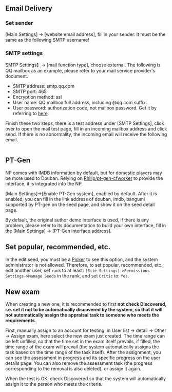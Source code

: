 <ArticleTopAd></ArticleTopAd>

## Email Delivery

### Set sender

[Main Settings] -> [website email address], fill in your sender. It must be the same as the following SMTP username!

### SMTP settings

SMTP Settings】-> [mail function type], choose external. The following is QQ mailbox as an example, please refer to your mail service provider's document.
- SMTP address: smtp.qq.com
- SMTP port: 465
- Encryption method: ssl
- User name: QQ mailbox full address, including @qq.com suffix.
- User password: authorization code, not mailbox password. Get it by referring to [here](https://service.mail.qq.com/cgi-bin/help?subtype=1&&id=28&&no=1001256).

Finish these two steps, there is a test address under [SMTP Settings], click over to open the mail test page, fill in an incoming mailbox address and click send. If there is no abnormality, the incoming email will receive the following email.

<img :src="$withBase('/images/nexus_email_test.png')">

## PT-Gen

NP comes with IMDB information by default, but for domestic players may be more used to Douban. Relying on [Rhilip/pt-gen-cfworker](https://github.com/Rhilip/pt-gen-cfworker) to provide the interface, it is integrated into the NP.

[Main Settings]->[Enable PT-Gen system], enabled by default. After it is enabled, you can fill in the link address of douban, imdb, bangumi supported by PT-gen on the seed page, and show it on the seed detail page.

By default, the original author demo interface is used, if there is any problem, please refer to its documentation to build your own interface, fill in the [Main Settings] -> [PT-Gen interface address].

## Set popular, recommended, etc.

In the edit seed, you must be a [Picker](Picker) to see this option, and the system administrator is not allowed. Therefore, to set popular, recommended, etc., edit another user, set `rank` to at least: `[Site Settings]->Permissions Settings->Manage Seeds` in the rank, and set `Critic` to: `Yes`.

## New exam

When creating a new one, it is recommended to first **not check Discovered, i.e. set it not to be automatically discovered by the system, so that it will not automatically assign the appraisal task to someone who meets the requirements**.  

First, manually assign to an account for testing: in User list -> detail -> Other -> Assign exam, here select the new exam just created. The time range can be left unfilled, so that the time set in the exam itself prevails, if filled, the time range of the exam will prevail (the system automatically assigns the task based on the time range of the task itself). After the assignment, you can see the assessment in progress and its specific progress on the user details page. You can also remove the assessment task (the progress corresponding to the removal is also deleted), or assign it again.  

When the test is OK, check Discovered so that the system will automatically assign it to the person who meets the criteria.